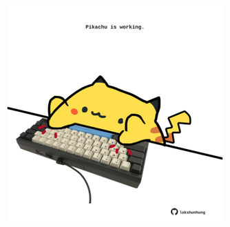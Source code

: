 <!-- built at 13/10/2024, 23:00:42 UTC -->
<p align="center">
  <img width="500" height="500" src="./ReadmeImage.svg">
</p>
